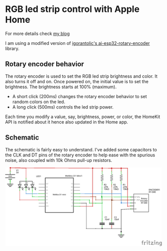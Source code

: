 # RGB led strip control with Apple Home

For more details check [my blog](https://blog.nico.ninja/homekit-ledstrip/)

I am using a modified version of [igorantolic's ai-esp32-rotary-encoder](https://github.com/igorantolic/ai-esp32-rotary-encoder) library.

## Rotary encoder behavior

The rotary encoder is used to set the RGB led strip brightness and color. It also turns it off and on. Once powered on, the initial value is to set the brightness. The brightness starts at 100% (maximum).
* A short click (200ms) changes the rotary encoder behavior to set random colors on the led.
* A long click (500ms) controls the led strip power.

Each time you modify a value, say, brightness, power, or color, the HomeKit API is notified about it hence also updated in the Home app.


## Schematic
The schematic is fairly easy to understand. I've added some capacitors to the CLK and DT pins of the rotary encoder to help ease with the spurious noise, also coupled with 10k Ohms pull-up resistors.

![Schematic](schematic.png)